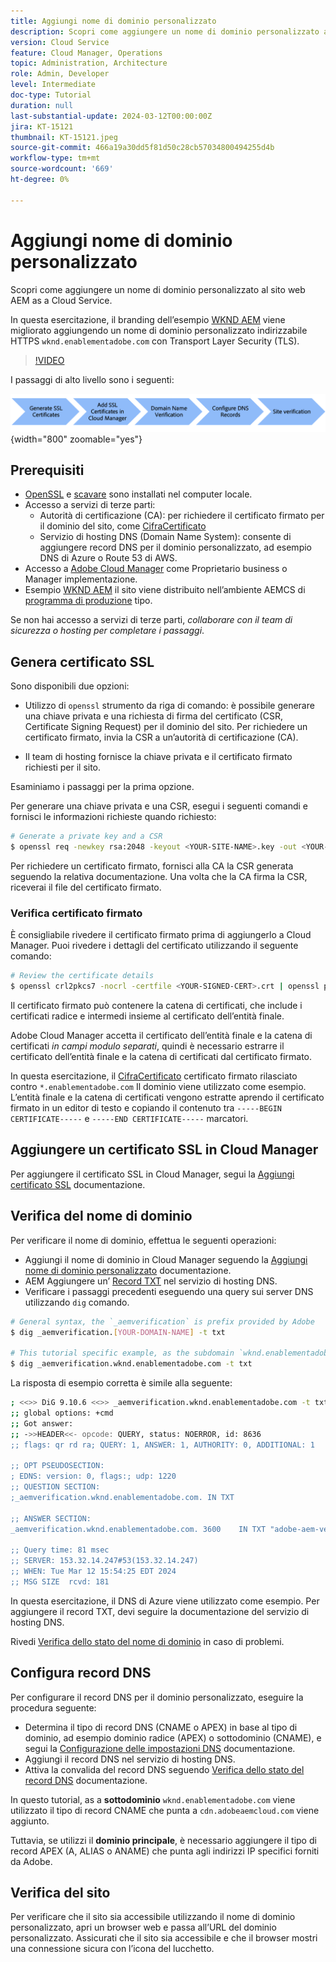 ```yaml
---
title: Aggiungi nome di dominio personalizzato
description: Scopri come aggiungere un nome di dominio personalizzato a AEM come sito ospitato da Cloud Service.
version: Cloud Service
feature: Cloud Manager, Operations
topic: Administration, Architecture
role: Admin, Developer
level: Intermediate
doc-type: Tutorial
duration: null
last-substantial-update: 2024-03-12T00:00:00Z
jira: KT-15121
thumbnail: KT-15121.jpeg
source-git-commit: 466a19a30dd5f81d50c28cb57034800494255d4b
workflow-type: tm+mt
source-wordcount: '669'
ht-degree: 0%

---
```



# Aggiungi nome di dominio personalizzato

Scopri come aggiungere un nome di dominio personalizzato al sito web AEM as a Cloud Service.

In questa esercitazione, il branding dell’esempio [WKND AEM](https://github.com/adobe/aem-guides-wknd) viene migliorato aggiungendo un nome di dominio personalizzato indirizzabile HTTPS `wknd.enablementadobe.com` con Transport Layer Security (TLS).

>[!VIDEO](https://video.tv.adobe.com/v/3427817?quality=12&learn=on)

I passaggi di alto livello sono i seguenti:

![Nome dominio personalizzato elevato](./assets/add-custom-domain-name-steps.png){width="800" zoomable="yes"}

## Prerequisiti

- [OpenSSL](https://www.openssl.org/) e [scavare](https://www.isc.org/blogs/dns-checker/) sono installati nel computer locale.
- Accesso a servizi di terze parti:
   - Autorità di certificazione (CA): per richiedere il certificato firmato per il dominio del sito, come [CifraCertificato](https://www.digicert.com/)
   - Servizio di hosting DNS (Domain Name System): consente di aggiungere record DNS per il dominio personalizzato, ad esempio DNS di Azure o Route 53 di AWS.
- Accesso a [Adobe Cloud Manager](https://my.cloudmanager.adobe.com/) come Proprietario business o Manager implementazione.
- Esempio [WKND AEM](https://github.com/adobe/aem-guides-wknd) il sito viene distribuito nell’ambiente AEMCS di [programma di produzione](https://experienceleague.adobe.com/docs/experience-manager-cloud-service/content/implementing/using-cloud-manager/programs/introduction-production-programs.html) tipo.

Se non hai accesso a servizi di terze parti, _collaborare con il team di sicurezza o hosting per completare i passaggi_.

## Genera certificato SSL

Sono disponibili due opzioni:

- Utilizzo di `openssl` strumento da riga di comando: è possibile generare una chiave privata e una richiesta di firma del certificato (CSR, Certificate Signing Request) per il dominio del sito. Per richiedere un certificato firmato, invia la CSR a un’autorità di certificazione (CA).

- Il team di hosting fornisce la chiave privata e il certificato firmato richiesti per il sito.

Esaminiamo i passaggi per la prima opzione.

Per generare una chiave privata e una CSR, esegui i seguenti comandi e fornisci le informazioni richieste quando richiesto:

```bash
# Generate a private key and a CSR
$ openssl req -newkey rsa:2048 -keyout <YOUR-SITE-NAME>.key -out <YOUR-SITE-NAME>.csr -nodes
```

Per richiedere un certificato firmato, fornisci alla CA la CSR generata seguendo la relativa documentazione. Una volta che la CA firma la CSR, riceverai il file del certificato firmato.

### Verifica certificato firmato

È consigliabile rivedere il certificato firmato prima di aggiungerlo a Cloud Manager. Puoi rivedere i dettagli del certificato utilizzando il seguente comando:

```bash
# Review the certificate details
$ openssl crl2pkcs7 -nocrl -certfile <YOUR-SIGNED-CERT>.crt | openssl pkcs7 -print_certs -noout
```

Il certificato firmato può contenere la catena di certificati, che include i certificati radice e intermedi insieme al certificato dell’entità finale.

Adobe Cloud Manager accetta il certificato dell’entità finale e la catena di certificati _in campi modulo separati_, quindi è necessario estrarre il certificato dell’entità finale e la catena di certificati dal certificato firmato.

In questa esercitazione, il [CifraCertificato](https://www.digicert.com/) certificato firmato rilasciato contro `*.enablementadobe.com` Il dominio viene utilizzato come esempio. L’entità finale e la catena di certificati vengono estratte aprendo il certificato firmato in un editor di testo e copiando il contenuto tra `-----BEGIN CERTIFICATE-----` e `-----END CERTIFICATE-----` marcatori.

## Aggiungere un certificato SSL in Cloud Manager

Per aggiungere il certificato SSL in Cloud Manager, segui la [Aggiungi certificato SSL](https://experienceleague.adobe.com/docs/experience-manager-cloud-service/content/implementing/using-cloud-manager/manage-ssl-certificates/add-ssl-certificate.html) documentazione.

## Verifica del nome di dominio

Per verificare il nome di dominio, effettua le seguenti operazioni:

- Aggiungi il nome di dominio in Cloud Manager seguendo la [Aggiungi nome di dominio personalizzato](https://experienceleague.adobe.com/docs/experience-manager-cloud-service/content/implementing/using-cloud-manager/custom-domain-names/add-custom-domain-name.html) documentazione.
- AEM Aggiungere un’ [Record TXT](https://experienceleague.adobe.com/docs/experience-manager-cloud-service/content/implementing/using-cloud-manager/custom-domain-names/add-text-record.html) nel servizio di hosting DNS.
- Verificare i passaggi precedenti eseguendo una query sui server DNS utilizzando `dig` comando.

```bash
# General syntax, the `_aemverification` is prefix provided by Adobe
$ dig _aemverification.[YOUR-DOMAIN-NAME] -t txt

# This tutorial specific example, as the subdomain `wknd.enablementadobe.com` is used
$ dig _aemverification.wknd.enablementadobe.com -t txt
```

La risposta di esempio corretta è simile alla seguente:

```bash
; <<>> DiG 9.10.6 <<>> _aemverification.wknd.enablementadobe.com -t txt
;; global options: +cmd
;; Got answer:
;; ->>HEADER<<- opcode: QUERY, status: NOERROR, id: 8636
;; flags: qr rd ra; QUERY: 1, ANSWER: 1, AUTHORITY: 0, ADDITIONAL: 1

;; OPT PSEUDOSECTION:
; EDNS: version: 0, flags:; udp: 1220
;; QUESTION SECTION:
;_aemverification.wknd.enablementadobe.com. IN TXT

;; ANSWER SECTION:
_aemverification.wknd.enablementadobe.com. 3600    IN TXT "adobe-aem-verification=wknd.enablementadobe.com/105881/991000/bef0e843-9280-4385-9984-357ed9a4217b"

;; Query time: 81 msec
;; SERVER: 153.32.14.247#53(153.32.14.247)
;; WHEN: Tue Mar 12 15:54:25 EDT 2024
;; MSG SIZE  rcvd: 181
```

In questa esercitazione, il DNS di Azure viene utilizzato come esempio. Per aggiungere il record TXT, devi seguire la documentazione del servizio di hosting DNS.

Rivedi [Verifica dello stato del nome di dominio](https://experienceleague.adobe.com/docs/experience-manager-cloud-service/content/implementing/using-cloud-manager/custom-domain-names/check-domain-name-status.html) in caso di problemi.

## Configura record DNS

Per configurare il record DNS per il dominio personalizzato, eseguire la procedura seguente:

- Determina il tipo di record DNS (CNAME o APEX) in base al tipo di dominio, ad esempio dominio radice (APEX) o sottodominio (CNAME), e segui la [Configurazione delle impostazioni DNS](https://experienceleague.adobe.com/docs/experience-manager-cloud-service/content/implementing/using-cloud-manager/custom-domain-names/configure-dns-settings.html) documentazione.
- Aggiungi il record DNS nel servizio di hosting DNS.
- Attiva la convalida del record DNS seguendo [Verifica dello stato del record DNS](https://experienceleague.adobe.com/docs/experience-manager-cloud-service/content/implementing/using-cloud-manager/custom-domain-names/check-dns-record-status.html) documentazione.

In questo tutorial, as a **sottodominio** `wknd.enablementadobe.com` viene utilizzato il tipo di record CNAME che punta a `cdn.adobeaemcloud.com` viene aggiunto.

Tuttavia, se utilizzi il **dominio principale**, è necessario aggiungere il tipo di record APEX (A, ALIAS o ANAME) che punta agli indirizzi IP specifici forniti da Adobe.

## Verifica del sito

Per verificare che il sito sia accessibile utilizzando il nome di dominio personalizzato, apri un browser web e passa all’URL del dominio personalizzato. Assicurati che il sito sia accessibile e che il browser mostri una connessione sicura con l’icona del lucchetto.


